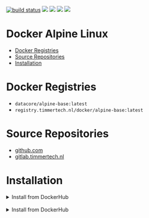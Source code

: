 [![build status](https://gitlab.timmertech.nl/docker/alpine-base/badges/master/build.svg)](https://gitlab.timmertech.nl/docker/alpine-base/commits/master)
[![](https://images.microbadger.com/badges/image/datacore/alpine-base.svg)](https://microbadger.com/images/datacore/alpine-base)
[![](https://images.microbadger.com/badges/version/datacore/alpine-base.svg)](https://microbadger.com/images/datacore/alpine-base)
[![](https://images.microbadger.com/badges/commit/datacore/alpine-base.svg)](https://microbadger.com/images/datacore/alpine-base)
[![](https://images.microbadger.com/badges/license/datacore/alpine-base.svg)](https://microbadger.com/images/datacore/alpine-base)

# Docker Alpine Linux

- [Docker Registries](#docker-registries)
- [Source Repositories](#source-repositories)
- [Installation](#installation)

# Docker Registries

 - ```datacore/alpine-base:latest```
 - ```registry.timmertech.nl/docker/alpine-base:latest```

# Source Repositories

- [github.com](https://github.com/GJRTimmer/docker-alpine-base)
- [gitlab.timmertech.nl](https://gitlab.timmertech.nl/docker/alpine-base)

# Installation

<details>
<summary>Install from DockerHub</summary>
<p>
Download:
```bash
docker pull datacore/alpine-base:latest
```

Build:
```bash
docker build -t datacore/alpine-base https://github.com/GJRTimmer/docker-alpine-base
```
</p>
</details>

<br/>

<details>
<summary>Install from DockerHub</summary>
<p>
Download:
```bash
docker pull registry.timmertech.nl/docker/alpine-base:latest
```

Build:
```bash
docker build -t datacore/alpine-base https://gitlab.timmertech.nl/docker/alpine-base
```
</p>
</details>
